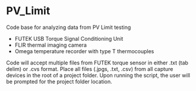 # PV_Limit
Code base for analyzing data from PV Limit testing

- FUTEK USB Torque Signal Conditioning Unit
- FLIR thermal imaging camera
- Omega temperature recorder with type T thermocouples

Code will accept multiple files from FUTEK torque sensor in either .txt (tab delim) or .cvs format. Place all files (.jpgs, .txt, .csv) from all capture devices in the root of a project folder. Upon running the script, the user will be prompted for the project folder location.